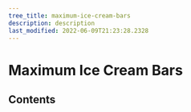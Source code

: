 ```yaml
---
tree_title: maximum-ice-cream-bars
description: description
last_modified: 2022-06-09T21:23:28.2328
---
```


# Maximum Ice Cream Bars

## Contents
